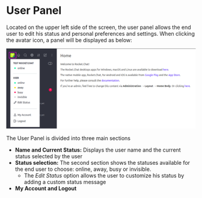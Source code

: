 # User Panel

Located on the upper left side of the screen, the user panel allows the end user to edit his status and personal preferences and settings. When clicking the avatar icon, a panel will be displayed as below:

![](../../../.gitbook/assets/user_panel_1.png)

The User Panel is divided into three main sections

* **Name and Current Status:** Displays the user name and the current status selected by the user
* **Status selection:** The second section shows the statuses available for the end user to choose: online, away, busy or invisible. 
  * The _Edit Status_ option allows the user to customize his status by adding a custom status message
* **My Account and Logout**



